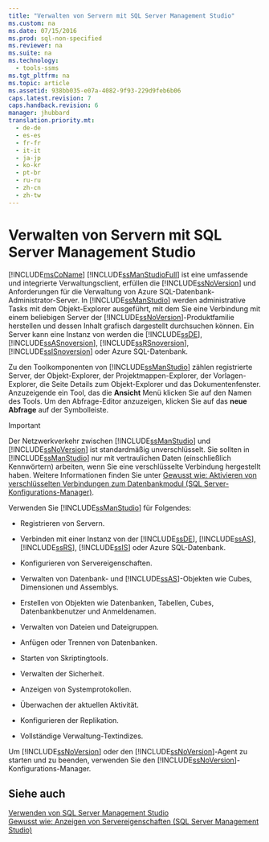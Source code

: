 ```yaml
---
title: "Verwalten von Servern mit SQL Server Management Studio"
ms.custom: na
ms.date: 07/15/2016
ms.prod: sql-non-specified
ms.reviewer: na
ms.suite: na
ms.technology: 
  - tools-ssms
ms.tgt_pltfrm: na
ms.topic: article
ms.assetid: 938bb035-e07a-4082-9f93-229d9feb6b06
caps.latest.revision: 7
caps.handback.revision: 6
manager: jhubbard
translation.priority.mt: 
  - de-de
  - es-es
  - fr-fr
  - it-it
  - ja-jp
  - ko-kr
  - pt-br
  - ru-ru
  - zh-cn
  - zh-tw
---
```

# Verwalten von Servern mit SQL Server Management Studio
[!INCLUDE[msCoName](../content/includes/msCoName_md.md)] [!INCLUDE[ssManStudioFull](../content/includes/ssManStudioFull_md.md)] ist eine umfassende und integrierte Verwaltungsclient, erfüllen die [!INCLUDE[ssNoVersion](../content/includes/ssNoVersion_md.md)] und Anforderungen für die Verwaltung von Azure SQL-Datenbank-Administrator-Server. In [!INCLUDE[ssManStudio](../content/includes/ssManStudio_md.md)] werden administrative Tasks mit dem Objekt-Explorer ausgeführt, mit dem Sie eine Verbindung mit einem beliebigen Server der [!INCLUDE[ssNoVersion](../content/includes/ssNoVersion_md.md)]-Produktfamilie herstellen und dessen Inhalt grafisch dargestellt durchsuchen können. Ein Server kann eine Instanz von werden die [!INCLUDE[ssDE](../content/includes/ssDE_md.md)], [!INCLUDE[ssASnoversion](../content/includes/ssASnoversion_md.md)], [!INCLUDE[ssRSnoversion](../content/includes/ssRSnoversion_md.md)], [!INCLUDE[ssISnoversion](../content/includes/ssISnoversion_md.md)] oder Azure SQL-Datenbank.  
  
Zu den Toolkomponenten von [!INCLUDE[ssManStudio](../content/includes/ssManStudio_md.md)] zählen registrierte Server, der Objekt-Explorer, der Projektmappen-Explorer, der Vorlagen-Explorer, die Seite Details zum Objekt-Explorer und das Dokumentenfenster. Anzuzeigende ein Tool, das die **Ansicht** Menü klicken Sie auf den Namen des Tools. Um den Abfrage-Editor anzuzeigen, klicken Sie auf das **neue Abfrage** auf der Symbolleiste.  
  
> [!IMPORTANT]  
> Der Netzwerkverkehr zwischen [!INCLUDE[ssManStudio](../content/includes/ssManStudio_md.md)] und [!INCLUDE[ssNoVersion](../content/includes/ssNoVersion_md.md)] ist standardmäßig unverschlüsselt. Sie sollten in [!INCLUDE[ssManStudio](../content/includes/ssManStudio_md.md)] nur mit vertraulichen Daten (einschließlich Kennwörtern) arbeiten, wenn Sie eine verschlüsselte Verbindung hergestellt haben. Weitere Informationen finden Sie unter [Gewusst wie: Aktivieren von verschlüsselten Verbindungen zum Datenbankmodul (SQL Server-Konfigurations-Manager)](assetId:///e1e55519-97ec-4404-81ef-881da3b42006).  
  
Verwenden Sie [!INCLUDE[ssManStudio](../content/includes/ssManStudio_md.md)] für Folgendes:  
  
-   Registrieren von Servern.  
  
-   Verbinden mit einer Instanz von der [!INCLUDE[ssDE](../content/includes/ssDE_md.md)], [!INCLUDE[ssAS](../content/includes/ssAS_md.md)], [!INCLUDE[ssRS](../content/includes/ssRS_md.md)],  [!INCLUDE[ssIS](../content/includes/ssIS_md.md)] oder Azure SQL-Datenbank.  
  
-   Konfigurieren von Servereigenschaften.  
  
-   Verwalten von Datenbank- und [!INCLUDE[ssAS](../content/includes/ssAS_md.md)]-Objekten wie Cubes, Dimensionen und Assemblys.  
  
-   Erstellen von Objekten wie Datenbanken, Tabellen, Cubes, Datenbankbenutzer und Anmeldenamen.  
  
-   Verwalten von Dateien und Dateigruppen.  
  
-   Anfügen oder Trennen von Datenbanken.  
  
-   Starten von Skriptingtools.  
  
-   Verwalten der Sicherheit.  
  
-   Anzeigen von Systemprotokollen.  
  
-   Überwachen der aktuellen Aktivität.  
  
-   Konfigurieren der Replikation.  
  
-   Vollständige Verwaltung\-Textindizes.  
  
Um [!INCLUDE[ssNoVersion](../content/includes/ssNoVersion_md.md)] oder den [!INCLUDE[ssNoVersion](../content/includes/ssNoVersion_md.md)]-Agent zu starten und zu beenden, verwenden Sie den [!INCLUDE[ssNoVersion](../content/includes/ssNoVersion_md.md)]-Konfigurations-Manager.  
  
## Siehe auch  
[Verwenden von SQL Server Management Studio](../content/Use-SQL-Server-Management-Studio.md)  
[Gewusst wie: Anzeigen von Servereigenschaften (SQL Server Management Studio)](assetId:///55f3ac04-5626-4ad2-96bd-a1f1b079659d)  
  
